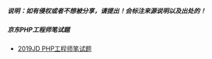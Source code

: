 ##### 说明：如有侵权或者不想被分享，请提出！会标注来源说明以及出处的！

##### 京东PHP工程师笔试题

- [2019JD PHP工程师笔试题](https://mp.weixin.qq.com/s/QhSO27CRdIGHPp0Fvs5NPA)